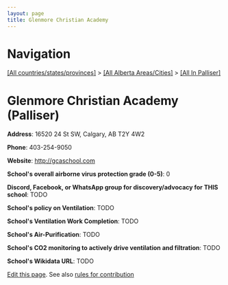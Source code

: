 ```yaml
---
layout: page
title: Glenmore Christian Academy
---
```

# Navigation

[[All countries/states/provinces]](../../..) > [[All Alberta Areas/Cities]](../..) > [[All In Palliser]](..)

# Glenmore Christian Academy (Palliser)

**Address**: 16520 24 St SW, Calgary, AB T2Y 4W2

**Phone**: 403-254-9050

**Website**: <http://gcaschool.com>

**School's overall airborne virus protection grade (0-5)**: 0

**Discord, Facebook, or WhatsApp group for discovery/advocacy for THIS school**: TODO

**School's policy on Ventilation**: TODO

**School's Ventilation Work Completion**: TODO

**School's Air-Purification**: TODO

**School's CO2 monitoring to actively drive ventilation and filtration**: TODO

**School's Wikidata URL**: TODO


[Edit this page](https://github.com/ventilate-schools/AB/edit/main/./Palliser/Glenmore_Christian_Academy.md). See also [rules for contribution](../../../contribution-rules/)